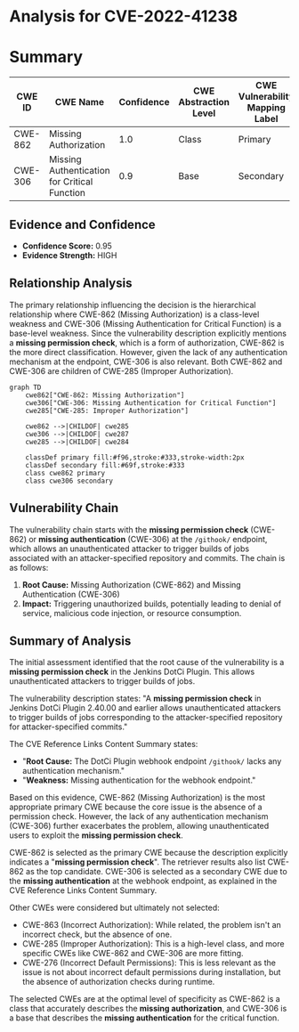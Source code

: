 # Analysis for CVE-2022-41238

# Summary
| CWE ID | CWE Name | Confidence | CWE Abstraction Level | CWE Vulnerability Mapping Label | CWE-Vulnerability Mapping Notes |
|---|---|---|---|---|---|
| CWE-862 | Missing Authorization | 1.0 | Class | Primary | Allowed-with-Review |
| CWE-306 | Missing Authentication for Critical Function | 0.9 | Base | Secondary | Allowed |

## Evidence and Confidence

*   **Confidence Score:** 0.95
*   **Evidence Strength:** HIGH

## Relationship Analysis
The primary relationship influencing the decision is the hierarchical relationship where CWE-862 (Missing Authorization) is a class-level weakness and CWE-306 (Missing Authentication for Critical Function) is a base-level weakness. Since the vulnerability description explicitly mentions a **missing permission check**, which is a form of authorization, CWE-862 is the more direct classification. However, given the lack of any authentication mechanism at the endpoint, CWE-306 is also relevant. Both CWE-862 and CWE-306 are children of CWE-285 (Improper Authorization).

```mermaid
graph TD
    cwe862["CWE-862: Missing Authorization"]
    cwe306["CWE-306: Missing Authentication for Critical Function"]
    cwe285["CWE-285: Improper Authorization"]

    cwe862 -->|CHILDOF| cwe285
    cwe306 -->|CHILDOF| cwe287
    cwe285 -->|CHILDOF| cwe284

    classDef primary fill:#f96,stroke:#333,stroke-width:2px
    classDef secondary fill:#69f,stroke:#333
    class cwe862 primary
    class cwe306 secondary
```

## Vulnerability Chain
The vulnerability chain starts with the **missing permission check** (CWE-862) or **missing authentication** (CWE-306) at the `/githook/` endpoint, which allows an unauthenticated attacker to trigger builds of jobs associated with an attacker-specified repository and commits. The chain is as follows:

1.  **Root Cause:** Missing Authorization (CWE-862) and Missing Authentication (CWE-306)
2.  **Impact:** Triggering unauthorized builds, potentially leading to denial of service, malicious code injection, or resource consumption.

## Summary of Analysis
The initial assessment identified that the root cause of the vulnerability is a **missing permission check** in the Jenkins DotCi Plugin. This allows unauthenticated attackers to trigger builds of jobs.

The vulnerability description states: "A **missing permission check** in Jenkins DotCi Plugin 2.40.00 and earlier allows unauthenticated attackers to trigger builds of jobs corresponding to the attacker-specified repository for attacker-specified commits."

The CVE Reference Links Content Summary states:
*   "**Root Cause:** The DotCi Plugin webhook endpoint `/githook/` lacks any authentication mechanism."
*   "**Weakness:** Missing authentication for the webhook endpoint."

Based on this evidence, CWE-862 (Missing Authorization) is the most appropriate primary CWE because the core issue is the absence of a permission check. However, the lack of any authentication mechanism (CWE-306) further exacerbates the problem, allowing unauthenticated users to exploit the **missing permission check**.

CWE-862 is selected as the primary CWE because the description explicitly indicates a "**missing permission check**". The retriever results also list CWE-862 as the top candidate. CWE-306 is selected as a secondary CWE due to the **missing authentication** at the webhook endpoint, as explained in the CVE Reference Links Content Summary.

Other CWEs were considered but ultimately not selected:

*   CWE-863 (Incorrect Authorization): While related, the problem isn't an incorrect check, but the absence of one.
*   CWE-285 (Improper Authorization): This is a high-level class, and more specific CWEs like CWE-862 and CWE-306 are more fitting.
*   CWE-276 (Incorrect Default Permissions): This is less relevant as the issue is not about incorrect default permissions during installation, but the absence of authorization checks during runtime.

The selected CWEs are at the optimal level of specificity as CWE-862 is a class that accurately describes the **missing authorization**, and CWE-306 is a base that describes the **missing authentication** for the critical function.